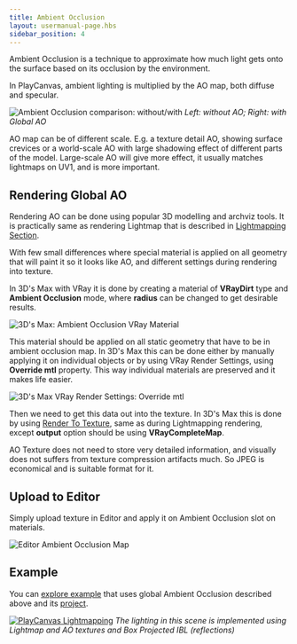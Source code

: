 ```yaml
---
title: Ambient Occlusion
layout: usermanual-page.hbs
sidebar_position: 4
---
```


Ambient Occlusion is a technique to approximate how much light gets onto the surface based on its occlusion by the environment.

In PlayCanvas, ambient lighting is multiplied by the AO map, both diffuse and specular.

![Ambient Occlusion comparison: without/with][4]
*Left: without AO; Right: with Global AO*

AO map can be of different scale. E.g. a texture detail AO, showing surface crevices or a world-scale AO with large shadowing effect of different parts of the model. Large-scale AO will give more effect, it usually matches lightmaps on UV1, and is more important.

## Rendering Global AO

Rendering AO can be done using popular 3D modelling and archviz tools. It is practically same as rendering Lightmap that is described in [Lightmapping Section][0].

With few small differences where special material is applied on all geometry that will paint it so it looks like AO, and different settings during rendering into texture.

In 3D's Max with VRay it is done by creating a material of **VRayDirt** type and **Ambient Occlusion** mode, where **radius** can be changed to get desirable results.

![3D's Max: Ambient Occlusion VRay Material][1]

This material should be applied on all static geometry that have to be in ambient occlusion map. In 3D's Max this can be done either by manually applying it on individual objects or by using VRay Render Settings, using **Override mtl** property. This way individual materials are preserved and it makes life easier.

![3D's Max VRay Render Settings: Override mtl][2]

Then we need to get this data out into the texture. In 3D's Max this is done by using [Render To Texture][3], same as during Lightmapping rendering, except **output** option should be using **VRayCompleteMap**.

AO Texture does not need to store very detailed information, and visually does not suffers from texture compression artifacts much. So JPEG is economical and is suitable format for it.

## Upload to Editor

Simply upload texture in Editor and apply it on Ambient Occlusion slot on materials.

![Editor Ambient Occlusion Map][5]

## Example

You can [explore example][6] that uses global Ambient Occlusion described above and its [project][7].

[![PlayCanvas Lightmapping][8]][6]
*The lighting in this scene is implemented using Lightmap and AO textures and Box Projected IBL (reflections)*

[0]: /user-manual/graphics/lighting/lightmapping/
[1]: /images/user-manual/graphics/lighting/lightmapping/3ds-max-ao-rendering.png
[2]: /images/user-manual/graphics/lighting/lightmapping/3ds-max-vray-override-mtl.png
[3]: /user-manual/graphics/lighting/lightmapping#render-to-texture
[4]: /images/user-manual/graphics/lighting/lightmapping/model-ao-comparison.jpg
[5]: /images/user-manual/graphics/lighting/lightmapping/editor-ao-map.png
[6]: https://playcanv.as/p/zdkARz26/
[7]: https://playcanvas.com/project/446587/overview/archviz-example
[8]: /images/user-manual/graphics/lighting/lightmapping/playcanvas-lightmapping-scene.jpg
